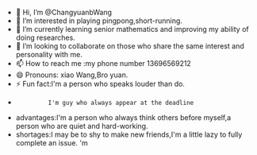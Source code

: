 - 👋 Hi, I’m @ChangyuanbWang
- 👀 I’m interested in playing pingpong,short-running.
- 🌱 I’m currently learning senior mathematics and improving my ability of doing researches.
- 💞️ I’m looking to collaborate on those who share the same interest and personality with me.
- 📫 How to reach me :my phone number 13696569212
- 😄 Pronouns: xiao Wang,Bro yuan.
- ⚡ Fun fact:I'm a person who speaks louder than do.
-              I'm guy who always appear at the deadline
-    advantages:I'm a person who always think others before myself,a person who are quiet and hard-working.
-    shortages:I may be to shy to make new friends,I'm a little lazy to fully complete an issue.
'm<!---
ChangyuanWang/ChangyuanWang is a ✨ special ✨ repository because its `README.md` (this file) appears on your GitHub profile.
You can click the Preview link to take a look at your changes.
--->
